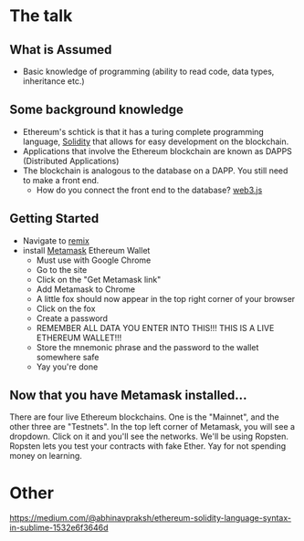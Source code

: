 # The talk

## What is Assumed
* Basic knowledge of programming (ability to read code, data types, inheritance etc.)

## Some background knowledge
* Ethereum's schtick is that it has a turing complete programming language, [Solidity](https://solidity.readthedocs.io/en/develop/) that allows for easy development on the blockchain.
* Applications that involve the Ethereum blockchain are known as DAPPS (Distributed Applications)
* The blockchain is analogous to the database on a DAPP. You still need to make a front end.
	* How do you connect the front end to the database? [web3.js](https://github.com/ethereum/web3.js/)


## Getting Started
* Navigate to [remix](http://remix.ethereum.org/#version=soljson-v0.4.17+commit.bdeb9e52.js)
* install [Metamask](https://metamask.io/) Ethereum Wallet
	* Must use with Google Chrome
	* Go to the site
	* Click on the "Get Metamask link"
	* Add Metamask to Chrome
	* A little fox should now appear in the top right corner of your browser
	* Click on the fox
	* Create a password
	* REMEMBER ALL DATA YOU ENTER INTO THIS!!! THIS IS A LIVE ETHEREUM WALLET!!!
	* Store the mnemonic phrase and the password to the wallet somewhere safe
	* Yay you're done

## Now that you have Metamask installed...
There are four live Ethereum blockchains. One is the "Mainnet", and the other three are "Testnets". In the top left corner of Metamask, you will see a dropdown. Click on it and you'll see the networks. We'll be using Ropsten. Ropsten lets you test your contracts with fake Ether. Yay for not spending money on learning. 


# Other
https://medium.com/@abhinavpraksh/ethereum-solidity-language-syntax-in-sublime-1532e6f3646d


